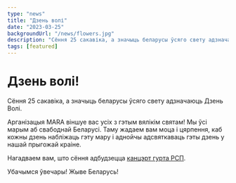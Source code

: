 ```yaml
---
type: "news"
title: "Дзень волі"
date: "2023-03-25"
backgroundUrl: "/news/flowers.jpg"
description: "Сёння 25 сакавіка, а значыць беларусы ўсяго свету адзначаюць Дзень Волі."
tags: [featured]
---
```


# Дзень волі!

Сёння 25 сакавіка, а значыць беларусы ўсяго свету адзначаюць Дзень Волі.

Арганізацыя MARA віншуе вас усіх з гэтым вялікім святам! 
Мы ўсі марым аб свабоднай Беларусі. Таму жадаем вам моца і цярпення, каб кожны дзень набліжаць гэту мару і аднойчы адсвяткаваць гэты дзень у нашай прыгожай краіне.

Нагадваем вам, што сёння адбудзецца [канцэрт гурта РСП](https://www.belarusians.nl/events/rsp-03-25?mara).

Убачымся ўвечары!
Жыве Беларусь!
